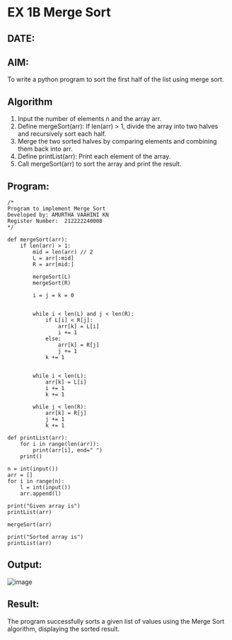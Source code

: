 # EX 1B Merge Sort
## DATE:
## AIM:
To write a python program to sort the first half of the list using merge sort.

## Algorithm
1. Input the number of elements n and the array arr.
2. Define mergeSort(arr): If len(arr) > 1, divide the array into two halves and recursively sort        each half.
3. Merge the two sorted halves by comparing elements and combining them back into arr.
4. Define printList(arr): Print each element of the array.
5. Call mergeSort(arr) to sort the array and print the result.


## Program:
```
/*
Program to implement Merge Sort
Developed by: AMURTHA VAAHINI KN
Register Number:  212222240008
*/

def mergeSort(arr):
    if len(arr) > 1:
        mid = len(arr) // 2 
        L = arr[:mid]
        R = arr[mid:]
        
        mergeSort(L)
        mergeSort(R) 
        
        i = j = k = 0
        
   
        while i < len(L) and j < len(R):
            if L[i] < R[j]:
                arr[k] = L[i]
                i += 1
            else:
                arr[k] = R[j]
                j += 1
            k += 1
        

        while i < len(L):
            arr[k] = L[i]
            i += 1
            k += 1
        
        while j < len(R):
            arr[k] = R[j]
            j += 1
            k += 1

def printList(arr):
    for i in range(len(arr)):
        print(arr[i], end=" ")
    print()

n = int(input())
arr = []
for i in range(n):
    l = int(input())
    arr.append(l)

print("Given array is")
printList(arr)

mergeSort(arr)

print("Sorted array is")
printList(arr)
```

## Output:
![image](https://github.com/user-attachments/assets/4484adec-5f3d-47e5-bcd5-bb80a785dd82)

## Result:
The program successfully sorts a given list of values using the Merge Sort algorithm, displaying the sorted result.
